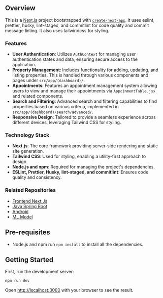 ## Overview

This is a [Next.js](https://nextjs.org/) project bootstrapped with [`create-next-app`](https://github.com/vercel/next.js/tree/canary/packages/create-next-app). It uses eslint, prettier, husky, lint-staged, and commitlint for code quality and commit message linting. It also uses tailwindcss for styling.

### Features

- **User Authentication**: Utilizes `AuthContext` for managing user authentication states and data, ensuring secure access to the application.
- **Property Management**: Includes functionality for adding, updating, and listing properties. This is handled through various components and pages under `src/app/(dashboard)/`.
- **Appointments**: Features an appointment management system allowing users to view and manage their appointments via `AppoinmentTable.jsx` and related components.
- **Search and Filtering**: Advanced search and filtering capabilities to find properties based on various criteria, implemented in `src/app/(dashboard)/search/advanced/`.
- **Responsive Design**: Tailored to provide a seamless experience across different devices, leveraging Tailwind CSS for styling.

### Technology Stack

- **Next.js**: The core framework providing server-side rendering and static site generation.
- **Tailwind CSS**: Used for styling, enabling a utility-first approach to design.
- **Node.js and npm**: Required for managing the project's dependencies.
- **ESLint, Prettier, Husky, lint-staged, and commitlint**: Ensures code quality and consistency.

### Related Repositories

- [Frontend Next Js](https://github.com/chenyu-01/ad-frontend)
- [Java Spring Boot](https://github.com/chenyu-01/ad-backend)
- [Android](https://github.com/preethivenkat5/ad_android)
- [ML Model](https://github.com/CsCesium/DNN-NCF-Transformer)

## Pre-requisites

- Node.js and npm
  run `npm install` to install all the dependencies.

## Getting Started

First, run the development server:

```bash
npm run dev
```

Open [http://localhost:3000](http://localhost:3000) with your browser to see the result.

